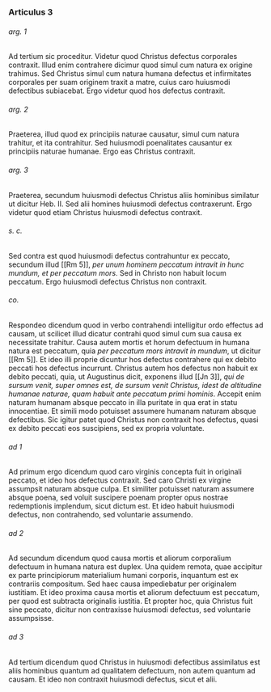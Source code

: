 ### Articulus 3

###### arg. 1
Ad tertium sic proceditur. Videtur quod Christus defectus corporales contraxit. Illud enim contrahere dicimur quod simul cum natura ex origine trahimus. Sed Christus simul cum natura humana defectus et infirmitates corporales per suam originem traxit a matre, cuius caro huiusmodi defectibus subiacebat. Ergo videtur quod hos defectus contraxit.

###### arg. 2
Praeterea, illud quod ex principiis naturae causatur, simul cum natura trahitur, et ita contrahitur. Sed huiusmodi poenalitates causantur ex principiis naturae humanae. Ergo eas Christus contraxit.

###### arg. 3
Praeterea, secundum huiusmodi defectus Christus aliis hominibus similatur ut dicitur Heb. II. Sed alii homines huiusmodi defectus contraxerunt. Ergo videtur quod etiam Christus huiusmodi defectus contraxit.

###### s. c.
Sed contra est quod huiusmodi defectus contrahuntur ex peccato, secundum illud [[Rm 5]], *per unum hominem peccatum intravit in hunc mundum, et per peccatum mors*. Sed in Christo non habuit locum peccatum. Ergo huiusmodi defectus Christus non contraxit.

###### co.
Respondeo dicendum quod in verbo contrahendi intelligitur ordo effectus ad causam, ut scilicet illud dicatur contrahi quod simul cum sua causa ex necessitate trahitur. Causa autem mortis et horum defectuum in humana natura est peccatum, quia *per peccatum mors intravit in mundum*, ut dicitur [[Rm 5]]. Et ideo illi proprie dicuntur hos defectus contrahere qui ex debito peccati hos defectus incurrunt. Christus autem hos defectus non habuit ex debito peccati, quia, ut Augustinus dicit, exponens illud [[Jn 3]], *qui de sursum venit, super omnes est, de sursum venit Christus, idest de altitudine humanae naturae, quam habuit ante peccatum primi hominis*. Accepit enim naturam humanam absque peccato in illa puritate in qua erat in statu innocentiae. Et simili modo potuisset assumere humanam naturam absque defectibus. Sic igitur patet quod Christus non contraxit hos defectus, quasi ex debito peccati eos suscipiens, sed ex propria voluntate.

###### ad 1
Ad primum ergo dicendum quod caro virginis concepta fuit in originali peccato, et ideo hos defectus contraxit. Sed caro Christi ex virgine assumpsit naturam absque culpa. Et similiter potuisset naturam assumere absque poena, sed voluit suscipere poenam propter opus nostrae redemptionis implendum, sicut dictum est. Et ideo habuit huiusmodi defectus, non contrahendo, sed voluntarie assumendo.

###### ad 2
Ad secundum dicendum quod causa mortis et aliorum corporalium defectuum in humana natura est duplex. Una quidem remota, quae accipitur ex parte principiorum materialium humani corporis, inquantum est ex contrariis compositum. Sed haec causa impediebatur per originalem iustitiam. Et ideo proxima causa mortis et aliorum defectuum est peccatum, per quod est subtracta originalis iustitia. Et propter hoc, quia Christus fuit sine peccato, dicitur non contraxisse huiusmodi defectus, sed voluntarie assumpsisse.

###### ad 3
Ad tertium dicendum quod Christus in huiusmodi defectibus assimilatus est aliis hominibus quantum ad qualitatem defectuum, non autem quantum ad causam. Et ideo non contraxit huiusmodi defectus, sicut et alii.

